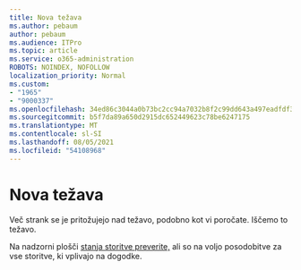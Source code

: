 ```yaml
---
title: Nova težava
ms.author: pebaum
author: pebaum
ms.audience: ITPro
ms.topic: article
ms.service: o365-administration
ROBOTS: NOINDEX, NOFOLLOW
localization_priority: Normal
ms.custom:
- "1965"
- "9000337"
ms.openlocfilehash: 34ed86c3044a0b73bc2cc94a7032b8f2c99dd643a497eadfdf3b26172c1200df
ms.sourcegitcommit: b5f7da89a650d2915dc652449623c78be6247175
ms.translationtype: MT
ms.contentlocale: sl-SI
ms.lasthandoff: 08/05/2021
ms.locfileid: "54108968"
---
```

# <a name="emerging-issue"></a>Nova težava

Več strank se je pritožujejo nad težavo, podobno kot vi poročate. Iščemo to težavo.

Na nadzorni plošči [stanja storitve preverite,](https://admin.microsoft.com/adminportal/home#/servicehealth) ali so na voljo posodobitve za vse storitve, ki vplivajo na dogodke.